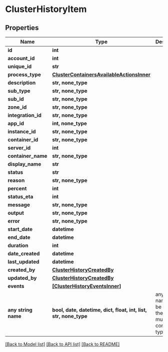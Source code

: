 # ClusterHistoryItem


## Properties
Name | Type | Description | Notes
------------ | ------------- | ------------- | -------------
**id** | **int** |  | [optional] 
**account_id** | **int** |  | [optional] 
**unique_id** | **str** |  | [optional] 
**process_type** | [**ClusterContainersAvailableActionsInner**](ClusterContainersAvailableActionsInner.md) |  | [optional] 
**description** | **str, none_type** |  | [optional] 
**sub_type** | **str, none_type** |  | [optional] 
**sub_id** | **str, none_type** |  | [optional] 
**zone_id** | **str, none_type** |  | [optional] 
**integration_id** | **str, none_type** |  | [optional] 
**app_id** | **int, none_type** |  | [optional] 
**instance_id** | **str, none_type** |  | [optional] 
**container_id** | **str, none_type** |  | [optional] 
**server_id** | **int** |  | [optional] 
**container_name** | **str, none_type** |  | [optional] 
**display_name** | **str** |  | [optional] 
**status** | **str** |  | [optional] 
**reason** | **str, none_type** |  | [optional] 
**percent** | **int** |  | [optional] 
**status_eta** | **int** |  | [optional] 
**message** | **str, none_type** |  | [optional] 
**output** | **str, none_type** |  | [optional] 
**error** | **str, none_type** |  | [optional] 
**start_date** | **datetime** |  | [optional] 
**end_date** | **datetime** |  | [optional] 
**duration** | **int** |  | [optional] 
**date_created** | **datetime** |  | [optional] 
**last_updated** | **datetime** |  | [optional] 
**created_by** | [**ClusterHistoryCreatedBy**](ClusterHistoryCreatedBy.md) |  | [optional] 
**updated_by** | [**ClusterHistoryCreatedBy**](ClusterHistoryCreatedBy.md) |  | [optional] 
**events** | [**[ClusterHistoryEventsInner]**](ClusterHistoryEventsInner.md) |  | [optional] 
**any string name** | **bool, date, datetime, dict, float, int, list, str, none_type** | any string name can be used but the value must be the correct type | [optional]

[[Back to Model list]](../README.md#documentation-for-models) [[Back to API list]](../README.md#documentation-for-api-endpoints) [[Back to README]](../README.md)


